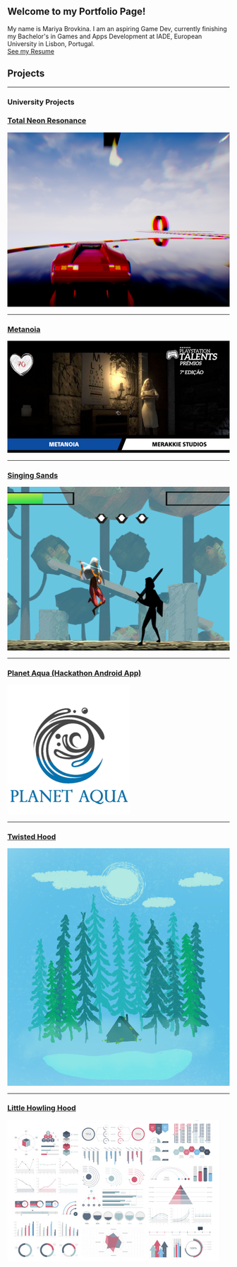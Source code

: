 ## Welcome to my Portfolio Page!  

My name is Mariya Brovkina. I am an aspiring Game Dev, currently finishing my Bachelor's in Games and Apps Development at IADE, European University in Lisbon, Portugal.  
[See my Resume](/pdf/MariaBrovkinaResume.pdf)

## Projects

---

### University Projects 

### [Total Neon Resonance](/totalneonresonance)
<img src="images/tnr0.png?raw=true"/>

---
### [Metanoia](/metanoia)
<img src="images/ps.png?raw=true"/>

---
### [Singing Sands](/singingsands)
<img src="images/ss1.png?raw=true"/>

---
### [Planet Aqua (Hackathon Android App)](/planetaqua)
<img src="images/paqua1.png?raw=true"/>

---
### [Twisted Hood](/twistedhood)
<img src="images/th0.png?raw=true"/>

---
### [Little Howling Hood](/littlehowlinghood)
<img src="images/dummy_thumbnail.jpg?raw=true"/>



<!-- Remove above link if you don't want to attibute -->
